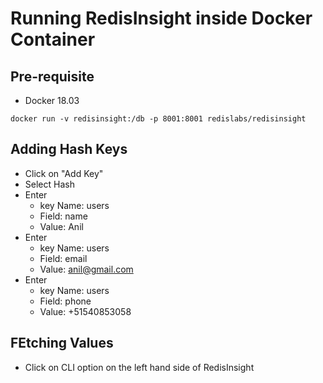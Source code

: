 # Running RedisInsight inside Docker Container

## Pre-requisite

- Docker 18.03


```
docker run -v redisinsight:/db -p 8001:8001 redislabs/redisinsight
```

## Adding Hash Keys

- Click on "Add Key"
- Select Hash
- Enter 
   - key Name: users
   - Field: name
   - Value: Anil
 - Enter 
   - key Name: users
   - Field: email
   - Value: anil@gmail.com
 - Enter
   - key Name: users
   - Field: phone
   - Value: +51540853058

## FEtching Values

- Click on CLI option on the left hand side of RedisInsight

